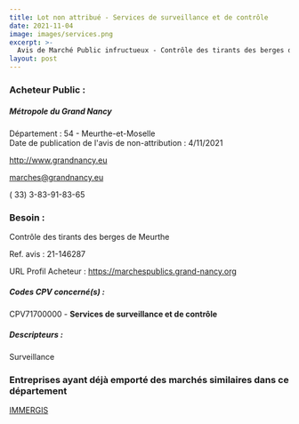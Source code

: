 ```yaml
---
title: Lot non attribué - Services de surveillance et de contrôle
date: 2021-11-04
image: images/services.png
excerpt: >-
  Avis de Marché Public infructueux - Contrôle des tirants des berges de Meurthe
layout: post
---
```


### Acheteur Public :
##### Métropole du Grand Nancy
Département : 54 - Meurthe-et-Moselle<br/>
Date de publication de l'avis de non-attribution : 4/11/2021


http://www.grandnancy.eu

marches@grandnancy.eu

( 33) 3-83-91-83-65
### Besoin :

Contrôle des tirants des berges de Meurthe

Ref. avis : 21-146287

URL Profil Acheteur : https://marchespublics.grand-nancy.org

##### Codes CPV concerné(s) :
CPV71700000 - **Services de surveillance et de contrôle** <br/>

##### Descripteurs :
Surveillance <br/>

### Entreprises ayant déjà emporté des marchés similaires dans ce département
<a href="/entreprise-572/siren-537533218">IMMERGIS</a><br/><br/>
